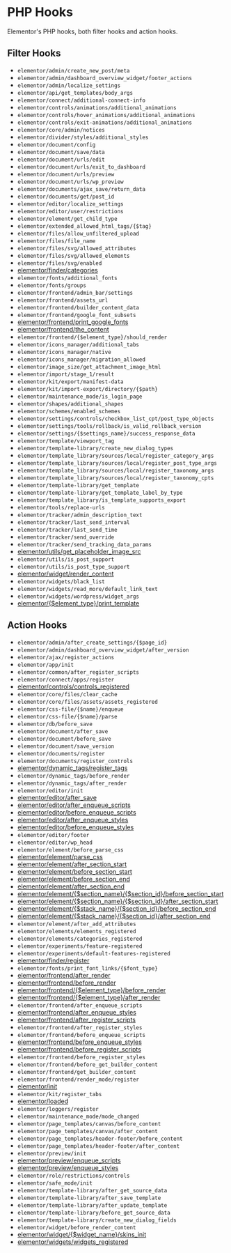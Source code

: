 # PHP Hooks

<Badge type="tip" vertical="top" text="Elementor Core" /> <Badge type="warning" vertical="top" text="Intermediate" />

Elementor's PHP hooks, both filter hooks and action hooks.

## Filter Hooks

* `elementor/admin/create_new_post/meta`
* `elementor/admin/dashboard_overview_widget/footer_actions`
* `elementor/admin/localize_settings`
* `elementor/api/get_templates/body_args`
* `elementor/connect/additional-connect-info`
* `elementor/controls/animations/additional_animations`
* `elementor/controls/hover_animations/additional_animations`
* `elementor/controls/exit-animations/additional_animations`
* `elementor/core/admin/notices`
* `elementor/divider/styles/additional_styles`
* `elementor/document/config`
* `elementor/document/save/data`
* `elementor/document/urls/edit`
* `elementor/document/urls/exit_to_dashboard`
* `elementor/document/urls/preview`
* `elementor/document/urls/wp_preview`
* `elementor/documents/ajax_save/return_data`
* `elementor/documents/get/post_id`
* `elementor/editor/localize_settings`
* `elementor/editor/user/restrictions`
* `elementor/element/get_child_type`
* `elementor/extended_allowed_html_tags/{$tag}`
* `elementor/files/allow_unfiltered_upload`
* `elementor/files/file_name`
* `elementor/files/svg/allowed_attributes`
* `elementor/files/svg/allowed_elements`
* `elementor/files/svg/enabled`
* [elementor/finder/categories](./finder/)
* `elementor/fonts/additional_fonts`
* `elementor/fonts/groups`
* `elementor/frontend/admin_bar/settings`
* `elementor/frontend/assets_url`
* `elementor/frontend/builder_content_data`
* `elementor/frontend/google_font_subsets`
* [elementor/frontend/print_google_fonts](./hooks/print-google-fonts)
* [elementor/frontend/the_content](./hooks/frontend-content)
* `elementor/frontend/{$element_type}/should_render`
* `elementor/icons_manager/additional_tabs`
* `elementor/icons_manager/native`
* `elementor/icons_manager/migration_allowed`
* `elementor/image_size/get_attachment_image_html`
* `elementor/import/stage_1/result`
* `elementor/kit/export/manifest-data`
* `elementor/kit/import-export/directory/{$path}`
* `elementor/maintenance_mode/is_login_page`
* `elementor/shapes/additional_shapes`
* `elementor/schemes/enabled_schemes`
* `elementor/settings/controls/checkbox_list_cpt/post_type_objects`
* `elementor/settings/tools/rollback/is_valid_rollback_version`
* `elementor/settings/{$settings_name}/success_response_data`
* `elementor/template/viewport_tag`
* `elementor/template-library/create_new_dialog_types`
* `elementor/template_library/sources/local/register_category_args`
* `elementor/template_library/sources/local/register_post_type_args`
* `elementor/template_library/sources/local/register_taxonomy_args`
* `elementor/template_library/sources/local/register_taxonomy_cpts`
* `elementor/template-library/get_template`
* `elementor/template-library/get_template_label_by_type`
* `elementor/template_library/is_template_supports_export`
* `elementor/tools/replace-urls`
* `elementor/tracker/admin_description_text`
* `elementor/tracker/last_send_interval`
* `elementor/tracker/last_send_time`
* `elementor/tracker/send_override`
* `elementor/tracker/send_tracking_data_params`
* [elementor/utils/get_placeholder_image_src](./hooks/placeholder-image)
* `elementor/utils/is_post_support`
* `elementor/utils/is_post_type_support`
* [elementor/widget/render_content](./hooks/render-widget-content)
* `elementor/widgets/black_list`
* `elementor/widgets/read_more/default_link_text`
* `elementor/widgets/wordpress/widget_args`
* [elementor/{$element_type}/print_template](./hooks/print-widget-template)

## Action Hooks

* `elementor/admin/after_create_settings/{$page_id}`
* `elementor/admin/dashboard_overview_widget/after_version`
* `elementor/ajax/register_actions`
* `elementor/app/init`
* `elementor/common/after_register_scripts`
* `elementor/connect/apps/register`
* [elementor/controls/controls_registered](./managers/registering-controls)
* `elementor/core/files/clear_cache`
* `elementor/core/files/assets/assets_registered`
* `elementor/css-file/{$name}/enqueue`
* `elementor/css-file/{$name}/parse`
* `elementor/db/before_save`
* `elementor/document/after_save`
* `elementor/document/before_save`
* `elementor/document/save_version`
* `elementor/documents/register`
* `elementor/documents/register_controls`
* [elementor/dynamic_tags/register_tags](./managers/registering-dynamic-tags)
* `elementor/dynamic_tags/before_render`
* `elementor/dynamic_tags/after_render`
* `elementor/editor/init`
* [elementor/editor/after_save](./hooks/save-editor-data)
* [elementor/editor/after_enqueue_scripts](./scripts-styles/editor-scripts)
* [elementor/editor/before_enqueue_scripts](./scripts-styles/editor-scripts)
* [elementor/editor/after_enqueue_styles](./scripts-styles/editor-styles)
* [elementor/editor/before_enqueue_styles](./scripts-styles/editor-styles)
* `elementor/editor/footer`
* `elementor/editor/wp_head`
* `elementor/element/before_parse_css`
* [elementor/element/parse_css](./hooks/parse-element-css)
* [elementor/element/after_section_start](./hooks/injecting-controls)
* [elementor/element/before_section_start](./hooks/injecting-controls)
* [elementor/element/before_section_end](./hooks/injecting-controls)
* [elementor/element/after_section_end](./hooks/injecting-controls)
* [elementor/element/{$section_name}/{$section_id}/before_section_start](./hooks/injecting-controls)
* [elementor/element/{$section_name}/{$section_id}/after_section_start](./hooks/injecting-controls)
* [elementor/element/{$stack_name}/{$section_id}/before_section_end](./hooks/injecting-controls)
* [elementor/element/{$stack_name}/{$section_id}/after_section_end](./hooks/injecting-controls)
* `elementor/element/after_add_attributes`
* `elementor/elements/elements_registered`
* `elementor/elements/categories_registered`
* `elementor/experiments/feature-registered`
* `elementor/experiments/default-features-registered`
* [elementor/finder/register](./managers/registering-finder-categories)
* `elementor/fonts/print_font_links/{$font_type}`
* [elementor/frontend/after_render](./hooks/render-frontend-elements)
* [elementor/frontend/before_render](./hooks/render-frontend-elements)
* [elementor/frontend/{$element_type}/before_render](./hooks/render-frontend-elements)
* [elementor/frontend/{$element_type}/after_render](./hooks/render-frontend-elements)
* `elementor/frontend/after_enqueue_scripts`
* [elementor/frontend/after_enqueue_styles](./scripts-styles/frontend-styles)
* [elementor/frontend/after_register_scripts](./scripts-styles/frontend-scripts)
* `elementor/frontend/after_register_styles`
* `elementor/frontend/before_enqueue_scripts`
* [elementor/frontend/before_enqueue_styles](./scripts-styles/frontend-styles)
* [elementor/frontend/before_register_scripts](./scripts-styles/frontend-scripts)
* `elementor/frontend/before_register_styles`
* `elementor/frontend/before_get_builder_content`
* `elementor/frontend/get_builder_content`
* `elementor/frontend/render_mode/register`
* [elementor/init](./hooks/elementor-init)
* `elementor/kit/register_tabs`
* [elementor/loaded](./hooks/elementor-loaded)
* `elementor/loggers/register`
* `elementor/maintenance_mode/mode_changed`
* `elementor/page_templates/canvas/before_content`
* `elementor/page_templates/canvas/after_content`
* `elementor/page_templates/header-footer/before_content`
* `elementor/page_templates/header-footer/after_content`
* `elementor/preview/init`
* [elementor/preview/enqueue_scripts](./scripts-styles/preview-scripts)
* [elementor/preview/enqueue_styles](./scripts-styles/preview-styles)
* `elementor/role/restrictions/controls`
* `elementor/safe_mode/init`
* `elementor/template-library/after_get_source_data`
* `elementor/template-library/after_save_template`
* `elementor/template-library/after_update_template`
* `elementor/template-library/before_get_source_data`
* `elementor/template-library/create_new_dialog_fields`
* `elementor/widget/before_render_content`
* [elementor/widget/{$widget_name}/skins_init](./hooks/widget-skins)
* [elementor/widgets/widgets_registered](./managers/registering-widgets)
